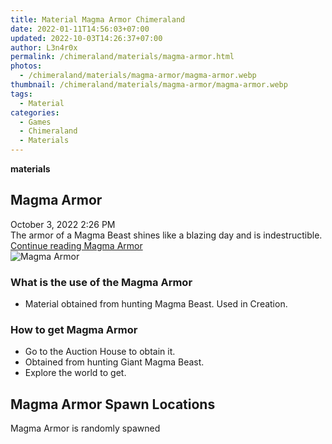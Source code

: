 ```yaml
---
title: Material Magma Armor Chimeraland
date: 2022-01-11T14:56:03+07:00
updated: 2022-10-03T14:26:37+07:00
author: L3n4r0x
permalink: /chimeraland/materials/magma-armor.html
photos:
  - /chimeraland/materials/magma-armor/magma-armor.webp
thumbnail: /chimeraland/materials/magma-armor/magma-armor.webp
tags:
  - Material
categories:
  - Games
  - Chimeraland
  - Materials
---
```


<section id="bootstrap-wrapper">
  <link
    rel="stylesheet"
    href="https://rawcdn.githack.com/dimaslanjaka/Web-Manajemen/0c3b5aa1813bd4abcd2c11bf3e37928b15c28664/css/bootstrap-5-3-0-alpha3-wrapper.css"
  />
  <div
    class="row g-0 border rounded overflow-hidden flex-md-row mb-4 shadow-sm position-relative bg-light text-dark"
  >
    <div class="col p-4 d-flex flex-column position-static">
      <strong class="d-inline-block mb-2 text-success">materials</strong>
      <h2 class="mb-0">Magma Armor</h2>
      <div class="mb-1 text-muted">October 3, 2022 2:26 PM</div>
      <div class="mb-2 border p-1">
        The armor of a Magma Beast shines like a blazing day and is
        indestructible.
      </div>
      <a
        href="/chimeraland/materials/magma-armor.html"
        class="stretched-link d-none"
        >Continue reading Magma Armor</a
      >
    </div>
    <div class="col-auto d-none d-lg-block">
      <img
        src="/chimeraland/materials/magma-armor/magma-armor.webp"
        alt="Magma Armor"
      />
    </div>
  </div>
  <div class="row bg-light text-dark">
    <div class="col-lg-6 col-12 mb-2">
      <div class="card">
        <div class="card-body">
          <h3 class="card-title">What is the use of the Magma Armor</h3>
          <div class="card-text">
            <ul>
              <li>
                Material obtained from hunting Magma Beast. Used in Creation.
              </li>
            </ul>
          </div>
        </div>
      </div>
    </div>
    <div class="col-lg-6 col-12 mb-2">
      <div class="card">
        <div class="card-body">
          <h3 class="card-title">How to get Magma Armor</h3>
          <div class="card-text">
            <ul>
              <li>Go to the Auction House to obtain it.</li>
              <li>Obtained from hunting Giant Magma Beast.</li>
              <li>Explore the world to get.</li>
            </ul>
          </div>
        </div>
      </div>
    </div>
    <div class="col-12 mb-2">
      <h2>Magma Armor Spawn Locations</h2>
      <p>Magma Armor is randomly spawned</p>
    </div>
  </div>
</section>
